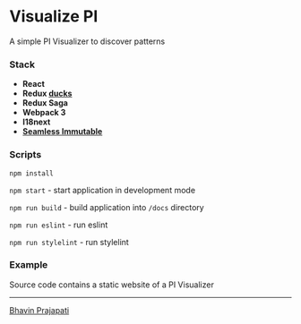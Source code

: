 # Visualize PI

A simple PI Visualizer to discover patterns

### Stack

- **React**
- **Redux [ducks](https://github.com/erikras/ducks-modular-redux)**
- **Redux Saga**
- **Webpack 3**
- **I18next**
- **[Seamless Immutable](https://github.com/rtfeldman/seamless-immutable)**

### Scripts

``npm install``

``npm start`` - start application in development mode

``npm run build`` - build application into `/docs` directory

``npm run eslint`` - run eslint

``npm run stylelint`` - run stylelint

### Example

Source code contains a static website of a PI Visualizer

______________________________

[Bhavin Prajapati](https://github.com/bhavin-prajapati)
